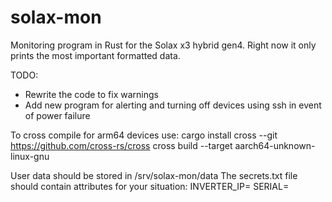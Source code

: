 # solax-mon

Monitoring program in Rust for the Solax x3 hybrid gen4. Right now it only prints the most important formatted data.

TODO:

- Rewrite the code to fix warnings
- Add new program for alerting and turning off devices using ssh in event of power failure

To cross compile for arm64 devices use:
cargo install cross --git <https://github.com/cross-rs/cross>
cross build --target aarch64-unknown-linux-gnu

User data should be stored in /srv/solax-mon/data
The secrets.txt file should contain attributes for your situation:
INVERTER_IP=
SERIAL=
